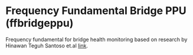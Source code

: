 # Frequency Fundamental Bridge PPU (ffbridgeppu)

Frequency fundamental for bridge health monitoring based on research by Hinawan Teguh Santoso et.al [link](https://www.academia.edu/54541200/ANALISA_KORELASI_ANTARA_FREKUENSI_DENGAN_BENTANG_JEMBATAN_BERDASARKAN_UJI_DINAMIK_CORRELATION_ANALYSIS_BETWEEN_FREQUENCY_AND_BRIDGE_SPAN_BASED_ON_DYNAMIC_TEST).



